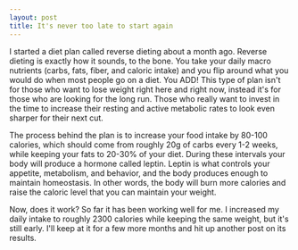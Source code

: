 ```yaml
---
layout: post
title: It's never too late to start again
---
```


I started a diet plan called reverse dieting about a month ago.  Reverse dieting is exactly how it sounds, to the bone.  You take your daily macro nutrients (carbs, fats, fiber, and caloric intake) and you flip around what you would do when most people go on a diet.  You ADD!  This type of plan isn't for those who want to lose weight right here and right now, instead it's for those who are looking for the long run.  Those who really want to invest in the time to increase their resting and active metabolic rates to look even sharper for their next cut.

The process behind the plan is to increase your food intake by 80-100 calories, which should come from roughly 20g of carbs every 1-2 weeks, while keeping your fats to 20-30% of your diet.  During these intervals your body will produce a hormone called leptin.  Leptin is what controls your appetite, metabolism, and behavior, and the body produces enough to maintain homeostasis.  In other words, the body will burn more calories and raise the caloric level that you can maintain your weight.

Now, does it work?  So far it has been working well for me.  I increased my daily intake to roughly 2300 calories while keeping the same weight, but it's still early.  I'll keep at it for a few more months and hit up another post on its results.


